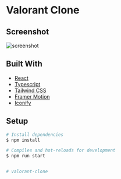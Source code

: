 # Valorant Clone

## Screenshot

![screenshot](screenshot.png)

## Built With

- [React](https://reactjs.org/)
- [Typescript](https://www.typescriptlang.org/)
- [Tailwind CSS](https://tailwindcss.com/)
- [Framer Motion](https://www.framer.com/motion/)
- [Iconify](https://iconify.design/)

## Setup

```bash
# Install dependencies
$ npm install

# Compiles and hot-reloads for development
$ npm run start


# valorant-clone
